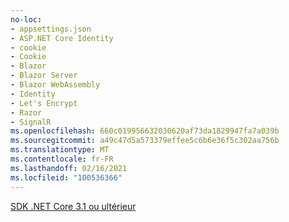 ```yaml
---
no-loc:
- appsettings.json
- ASP.NET Core Identity
- cookie
- Cookie
- Blazor
- Blazor Server
- Blazor WebAssembly
- Identity
- Let's Encrypt
- Razor
- SignalR
ms.openlocfilehash: 660c019956632030620af73da1829947fa7a039b
ms.sourcegitcommit: a49c47d5a573379effee5c6b6e36f5c302aa756b
ms.translationtype: MT
ms.contentlocale: fr-FR
ms.lasthandoff: 02/16/2021
ms.locfileid: "100536366"
---
```

[SDK .NET Core 3.1 ou ultérieur](https://dotnet.microsoft.com/download/dotnet-core/3.1)

